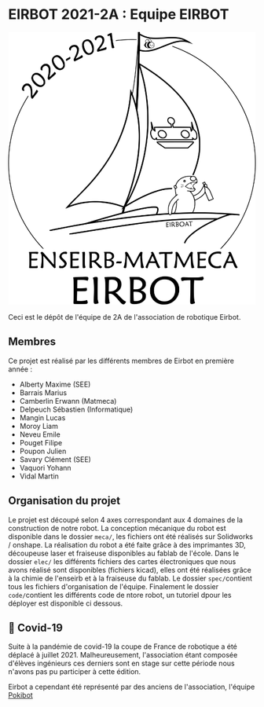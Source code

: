 # EIRBOT 2021-2A : Equipe EIRBOT

![alt text](loutreB&W.png)


Ceci est le dépôt de l'équipe de 2A de l'association de robotique Eirbot. 

## Membres
Ce projet est réalisé par les différents membres de Eirbot en première année : 
- Alberty Maxime (SEE)
- Barrais Marius
- Camberlin Erwann (Matmeca)
- Delpeuch Sébastien (Informatique)
- Mangin Lucas
- Moroy Liam
- Neveu Emile
- Pouget Filipe
- Poupon Julien
- Savary Clément (SEE)
- Vaquori Yohann
- Vidal Martin

## Organisation du projet 

Le projet est découpé selon 4 axes correspondant aux 4 domaines de la construction de notre robot. La conception mécanique du robot est disponible dans le dossier `meca/`, les fichiers ont été réalisés sur Solidworks / onshape. La réalisation du robot a été faite grâce à des imprimantes 3D, découpeuse laser et fraiseuse disponibles au fablab de l'école. Dans le dossier `elec/` les différents fichiers des cartes électroniques que nous avons réalisé sont disponibles (fichiers kicad), elles ont été réalisées grâce à la chimie de l'enseirb et à la fraiseuse du fablab. Le dossier `spec/`contient tous les fichiers d'organisation de l'équipe. Finalement le dossier `code/`contient les différents code de ntore robot, un tutoriel dpour les déployer est disponible ci dessous.

## 🦠 Covid-19

Suite à la pandémie de covid-19 la coupe de France de robotique a été déplacé à juillet 2021. Malheureusement, l'association étant composée d'élèves ingénieurs ces derniers sont en stage sur cette période nous n'avons pas pu participer à cette édition. 

Eirbot a cependant été représenté par des anciens de l'association, l'équipe [Pokibot]()